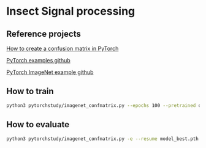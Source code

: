 # Insect Signal processing

## Reference projects

[How to create a confusion matrix in PyTorch](https://christianbernecker.medium.com/how-to-create-a-confusion-matrix-in-pytorch-38d06a7f04b7)

[PyTorch examples github](https://github.com/pytorch/examples)

[PyTorch ImageNet example github](https://github.com/pytorch/examples/tree/main/imagenet)

## How to train

```sh
python3 pytorchstudy/imagenet_confmatrix.py --epochs 100 --pretrained data_dir
```

##  How to evaluate

```sh
python3 pytorchstudy/imagenet_confmatrix.py -e --resume model_best.pth.tar data_dir
```

